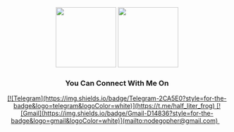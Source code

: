 <div align=center>
    <img height="137px" src="https://github-readme-stats.vercel.app/api?username=morheus9&hide_title=false&hide_border=true&show_icons=true&include_all_commits=true&count_private=true&line_height=21&theme=react" />
    <img height="137px" src="https://github-readme-stats.vercel.app/api/top-langs/?username=morheus9&hide=html&hide_title=false&hide_border=true&layout=compact&langs_count=8&theme=react&card_width=382px" />
</div>
  <div align=center>
  <h3><b>You Can Connect With Me On</b></h3>
  </div>
<p align="center">
<a href="mailto:nodegopher@gmail.com" target="_blank">
  [![Telegram](https://img.shields.io/badge/Telegram-2CA5E0?style=for-the-badge&logo=telegram&logoColor=white)](https://t.me/half_liter_frog)
  [![Gmail](https://img.shields.io/badge/Gmail-D14836?style=for-the-badge&logo=gmail&logoColor=white)](mailto:nodegopher@gmail.com)
</a> &nbsp;&nbsp;



